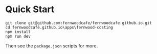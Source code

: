# Quick Start

```
git clone git@github.com:fernwoodcafe/fernwoodcafe.github.io.git
cd fernwoodcafe.github.io\apps\fernwood-costing
npm install
npm run dev
```

Then see the `package.json` scripts for more.
